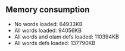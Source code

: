 ## Memory consumption

* No words loaded: 64933KB
* All words loaded: 94056KB
* All words and olam defs loaded: 110394KB
* All words defs loaded: 137790KB